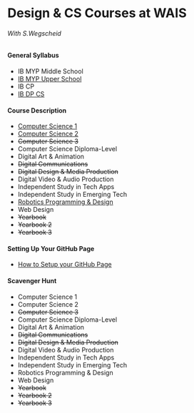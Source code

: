 # Design & CS Courses at WAIS
###### With S.Wegscheid

#### General Syllabus
* IB MYP Middle School
* [IB MYP Upper School](https://shawnwegs.github.io/Starting-Class/IB-MYP-US-syllabus)
* IB CP
* [IB DP CS](https://shawnwegs.github.io/Starting-Class/IB-DP-CS-syllabus)

#### Course Description
* [Computer Science 1](https://shawnwegs.github.io/Starting-Class/course-descriptions/IB-MYP-CP-CompSci)
* [Computer Science 2](https://shawnwegs.github.io/Starting-Class/course-descriptions/IB-MYP-CP-CompSci2)
* ~~Computer Science 3~~
* Computer Science Diploma-Level
* Digital Art & Animation
* ~~Digital Communications~~
* ~~Digital Design & Media Production~~
* Digital Video & Audio Production
* Independent Study in Tech Apps
* Independent Study in Emerging Tech
* [Robotics Programming & Design](https://shawnwegs.github.io/Starting-Class/course-descriptions/IB-MYP-CP-Robotics)
* Web Design
* ~~Yearbook~~
* ~~Yearbook 2~~
* ~~Yearbook 3~~

#### Setting Up Your GitHub Page
* [How to Setup your GitHub Page](https://shawnwegs.github.io/Guide-to-Setup-GH-Pages/)

#### Scavenger Hunt
* Computer Science 1
* Computer Science 2
* ~~Computer Science 3~~
* Computer Science Diploma-Level
* Digital Art & Animation
* ~~Digital Communications~~
* ~~Digital Design & Media Production~~
* Digital Video & Audio Production
* Independent Study in Tech Apps
* Independent Study in Emerging Tech
* Robotics Programming & Design
* Web Design
* ~~Yearbook~~
* ~~Yearbook 2~~
* ~~Yearbook 3~~
